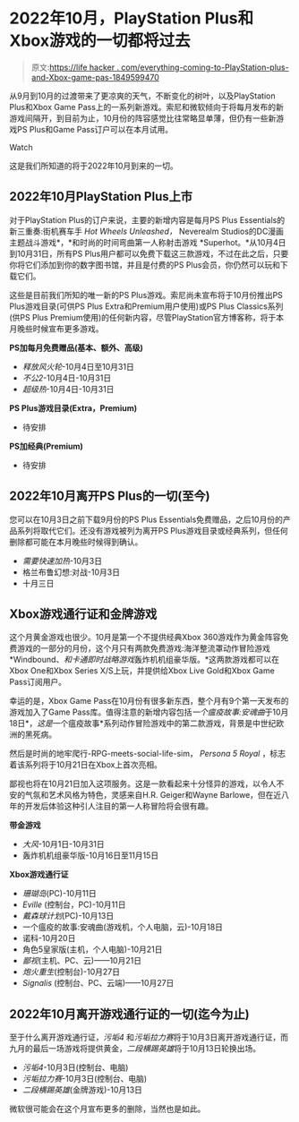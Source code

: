 # 2022年10月，PlayStation Plus和Xbox游戏的一切都将过去

> 原文:[https://life hacker . com/everything-coming-to-PlayStation-plus-and-Xbox-game-pas-1849599470](https://lifehacker.com/everything-coming-to-playstation-plus-and-xbox-game-pas-1849599470)

从9月到10月的过渡带来了更凉爽的天气，不断变化的树叶，以及PlayStation Plus和Xbox Game Pass上的一系列新游戏。索尼和微软倾向于将每月发布的新游戏间隔开，到目前为止，10月份的阵容感觉比往常略显单薄，但仍有一些新游戏PS Plus和Game Pass订户可以在本月试用。

Watch

这是我们所知道的将于2022年10月到来的一切。

## 2022年10月PlayStation Plus上市

对于PlayStation Plus的订户来说，主要的新增内容是每月PS Plus Essentials的新三重奏:街机赛车手 *Hot Wheels Unleashed，* Neverealm Studios的DC漫画主题战斗游戏*，*和时尚的时间弯曲第一人称射击游戏 *Superhot。*从10月4日到10月31日，所有PS Plus用户都可以免费下载这三款游戏，不过在此之后，只要你将它们添加到你的数字图书馆，并且是付费的PS Plus会员，你仍然可以玩和下载它们。

这些是目前我们所知的唯一新的PS Plus游戏。索尼尚未宣布将于10月份推出PS Plus游戏目录(可供PS Plus Extra和Premium用户使用)或PS Plus Classics系列(供PS Plus Premium使用)的任何新内容，尽管PlayStation官方博客称，将于本月晚些时候宣布更多游戏。

**PS加每月免费赠品(基本、额外、高级)**

*   *释放风火轮*-10月4日至10月31日
*   *不公2*-10月4日-10月31日
*   *超级热*-10月4日-10月31日

**PS Plus游戏目录(Extra，Premium)**

*   待安排

**PS加经典(Premium)**

*   待安排

## 2022年10月离开PS Plus的一切(至今)

您可以在10月3日之前下载9月份的PS Plus Essentials免费赠品，之后10月份的产品系列将取代它们。还没有游戏被列为离开PS Plus游戏目录或经典系列，但任何删除都可能在本月晚些时候得到确认。

*   *需要快速加热*-10月3日
*   格兰布鲁幻想:对战-10月3日
*   十月三日

## Xbox游戏通行证和金牌游戏

这个月黄金游戏也很少。10月是第一个不提供经典Xbox 360游戏作为黄金阵容免费游戏的一部分的月份，这个月只有两款免费游戏:海洋整流罩动作冒险游戏 *Windbound、*和卡通即时战略游戏*轰炸机机组豪华版。*这两款游戏都可以在Xbox One和Xbox Series X/S上玩，并提供给Xbox Live Gold和Xbox Game Pass订阅用户。

幸运的是，Xbox Game Pass在10月份有很多新东西，整个月有9个第一天发布的游戏加入了Game Pass库。值得注意的新增内容包括*一个瘟疫故事:安魂曲*于10月18日*，*这是*一个瘟疫故事*系列动作冒险游戏中的第二款游戏，背景是中世纪欧洲的黑死病。

然后是时尚的地牢爬行-RPG-meets-social-life-sim， *Persona 5 Royal* ，标志着该系列将于10月21日在Xbox上首次亮相。

鄙视也将在10月21日加入这项服务。这是一款看起来十分怪异的游戏，以令人不安的气氛和艺术风格为特色，灵感来自H.R. Geiger和Wayne Barlowe，但在近八年的开发后体验这种引人注目的第一人称冒险将会很有趣。

**带金游戏**

*   *大风*-10月1日-10月31日
*   轰炸机机组豪华版-10月16日至11月15日

**Xbox游戏通行证**

*   *珊瑚岛*(PC)-10月11日
*   *Eville* (控制台，PC)-10月11日
*   *戴森球计划*(PC)-10月13日
*   一个瘟疫的故事:安魂曲(游戏机，个人电脑，云)-10月18日
*   诺科-10月20日
*   角色5皇家版(主机，个人电脑)-10月21日
*   *鄙视*(主机、PC、云)——10月21日
*   *炮火重生*(控制台)-10月27日
*   *Signalis* (控制台、PC、云端)——10月27日

## 2022年10月离开游戏通行证的一切(迄今为止)

至于什么离开游戏通行证，*污垢4* 和*污垢拉力赛*将于10月3日离开游戏通行证，而九月的最后一场游戏将提供黄金，*二段横踢英雄*将于10月13日轮换出场。

*   *污垢4*-10月3日(控制台、电脑)
*   *污垢拉力赛*-10月3日(控制台、电脑)
*   *二段横踢英雄*(金牌游戏)-10月13日

微软很可能会在这个月宣布更多的删除，当然也是如此。